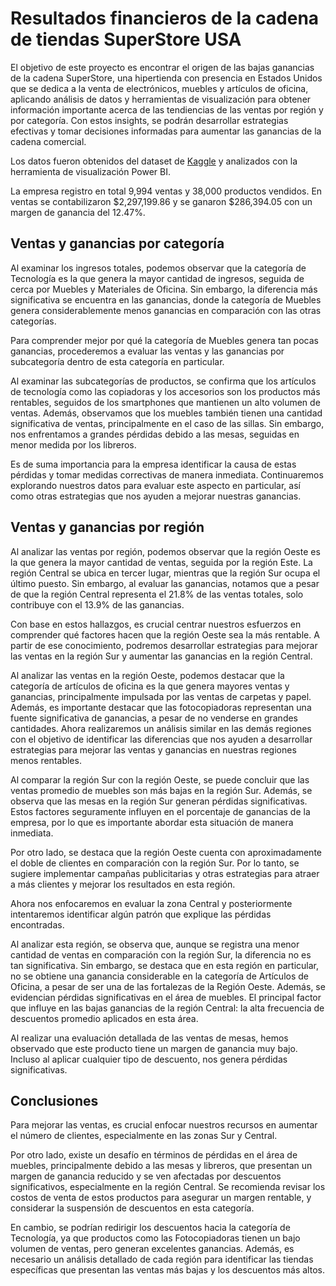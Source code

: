 # Resultados financieros de la cadena de tiendas SuperStore USA

El objetivo de este proyecto es encontrar el origen de las bajas ganancias de la cadena SuperStore, una hipertienda con presencia en Estados Unidos que se dedica a la venta de electrónicos, muebles y artículos de oficina, aplicando análisis de datos y herramientas de visualización para obtener información importante acerca de las tendiencias de las ventas por región y por categoría. Con estos insights, se podrán desarrollar estrategias efectivas y tomar decisiones informadas para aumentar las ganancias de la cadena comercial.

Los datos fueron obtenidos del dataset de [Kaggle](https://www.kaggle.com/code/machimizado/aumentando-ganancias-en-supersales?scriptVersionId=136585906&cellId=2 ) y analizados con la herramienta de visualización Power BI.

La empresa registro en total 9,994 ventas y 38,000 productos vendidos. En ventas se contabilizaron $2,297,199.86 y se ganaron $286,394.05 con un margen de ganancia del 12.47%. 

## Ventas y ganancias por categoría
 
Al examinar los ingresos totales, podemos observar que la categoría de Tecnología es la que genera la mayor cantidad de ingresos, seguida de cerca por Muebles y Materiales de Oficina. Sin embargo, la diferencia más significativa se encuentra en las ganancias, donde la categoría de Muebles genera considerablemente menos ganancias en comparación con las otras categorías.

Para comprender mejor por qué la categoría de Muebles genera tan pocas ganancias, procederemos a evaluar las ventas y las ganancias por subcategoría dentro de esta categoría en particular.

Al examinar las subcategorías de productos, se confirma que los artículos de tecnología como las copiadoras y los accesorios son los productos más rentables, seguidos de los smartphones que mantienen un alto volumen de ventas. Además, observamos que los muebles también tienen una cantidad significativa de ventas, principalmente en el caso de las sillas. Sin embargo, nos enfrentamos a grandes pérdidas debido a las mesas, seguidas en menor medida por los libreros.

Es de suma importancia para la empresa identificar la causa de estas pérdidas y tomar medidas correctivas de manera inmediata. Continuaremos explorando nuestros datos para evaluar este aspecto en particular, así como otras estrategias que nos ayuden a mejorar nuestras ganancias.

## Ventas y ganancias por región

Al analizar las ventas por región, podemos observar que la región Oeste es la que genera la mayor cantidad de ventas, seguida por la región Este. La región Central se ubica en tercer lugar, mientras que la región Sur ocupa el último puesto. Sin embargo, al evaluar las ganancias, notamos que a pesar de que la región Central representa el 21.8% de las ventas totales, solo contribuye con el 13.9% de las ganancias.

Con base en estos hallazgos, es crucial centrar nuestros esfuerzos en comprender qué factores hacen que la región Oeste sea la más rentable. A partir de ese conocimiento, podremos desarrollar estrategias para mejorar las ventas en la región Sur y aumentar las ganancias en la región Central.

Al analizar las ventas en la región Oeste, podemos destacar que la categoría de artículos de oficina es la que genera mayores ventas y ganancias, principalmente impulsada por las ventas de carpetas y papel. Además, es importante destacar que las fotocopiadoras representan una fuente significativa de ganancias, a pesar de no venderse en grandes cantidades.
Ahora realizaremos un análisis similar en las demás regiones con el objetivo de identificar las diferencias que nos ayuden a desarrollar estrategias para mejorar las ventas y ganancias en nuestras regiones menos rentables.

Al comparar la región Sur con la región Oeste, se puede concluir que las ventas promedio de muebles son más bajas en la región Sur. Además, se observa que las mesas en la región Sur generan pérdidas significativas. Estos factores seguramente influyen en el porcentaje de ganancias de la empresa, por lo que es importante abordar esta situación de manera inmediata.

Por otro lado, se destaca que la región Oeste cuenta con aproximadamente el doble de clientes en comparación con la región Sur. Por lo tanto, se sugiere implementar campañas publicitarias y otras estrategias para atraer a más clientes y mejorar los resultados en esta región.

Ahora nos enfocaremos en evaluar la zona Central y posteriormente intentaremos identificar algún patrón que explique las pérdidas encontradas.

Al analizar esta región, se observa que, aunque se registra una menor cantidad de ventas en comparación con la región Sur, la diferencia no es tan significativa. Sin embargo, se destaca que en esta región en particular, no se obtiene una ganancia considerable en la categoría de Artículos de Oficina, a pesar de ser una de las fortalezas de la Región Oeste. Además, se evidencian pérdidas significativas en el área de muebles. El principal factor que influye en las bajas ganancias de la región Central: la alta frecuencia de descuentos promedio aplicados en esta área.

Al realizar una evaluación detallada de las ventas de mesas, hemos observado que este producto tiene un margen de ganancia muy bajo. Incluso al aplicar cualquier tipo de descuento, nos genera pérdidas significativas.

## Conclusiones

Para mejorar las ventas, es crucial enfocar nuestros recursos en aumentar el número de clientes, especialmente en las zonas Sur y Central.

Por otro lado, existe un desafío en términos de pérdidas en el área de muebles, principalmente debido a las mesas y libreros, que presentan un margen de ganancia reducido y se ven afectadas por descuentos significativos, especialmente en la región Central. Se recomienda revisar los costos de venta de estos productos para asegurar un margen rentable, y considerar la suspensión de descuentos en esta categoría. 

En cambio, se podrían redirigir los descuentos hacia la categoría de Tecnología, ya que productos como las Fotocopiadoras tienen un bajo volumen de ventas, pero generan excelentes ganancias. Además, es necesario un análisis detallado de cada región para identificar las tiendas específicas que presentan las ventas más bajas y los descuentos más altos.




 





